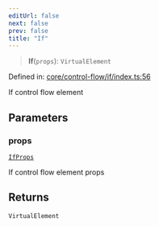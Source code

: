 ```yaml
---
editUrl: false
next: false
prev: false
title: "If"
---
```


> **If**(`props`): `VirtualElement`

Defined in: [core/control-flow/if/index.ts:56](https://github.com/OfirTheOne/sigjs/blob/990f9c2a70d38ca041cbd102a37f74a99eedb608/sig/lib/core/control-flow/if/index.ts#L56)

If control flow element

## Parameters

### props

[`IfProps`](/RenderingControl/interfaces/ifprops/)

If control flow element props

## Returns

`VirtualElement`

